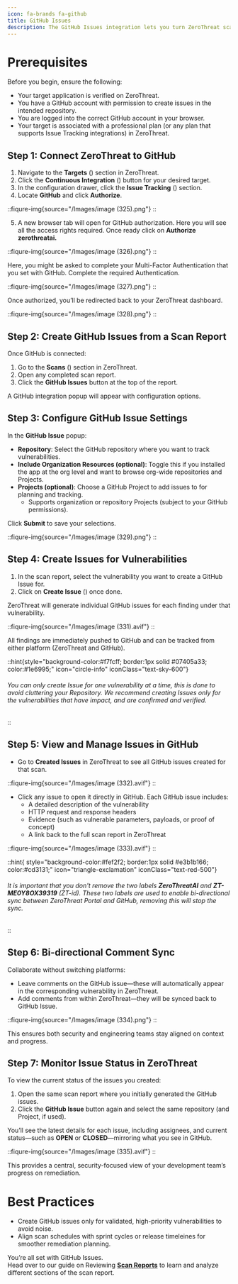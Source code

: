 ```yaml
---
icon: fa-brands fa-github
title: GitHub Issues
description: The GitHub Issues integration lets you turn ZeroThreat scan findings into real, trackable work right inside the repositories your team uses. Connect once, pick the repository, and directly create issues from inside ZeroThreat scans with all the vulnerability details attached. Comments stay in sync between GitHub and ZeroThreat, reducing back-and-forth and keeping everyone aligned. You also get better planning and prioritization with labels, assignees, and status sync for clear visibility into progress. Whether you're running periodic scans or have a fully automated CI/CD pipeline, this integration ensures that vulnerabilities gets visibility and focus within your GitHub repository.
---
```


# Prerequisites

Before you begin, ensure the following:

* Your target application is verified on ZeroThreat.
* You have a GitHub account with permission to create issues in the intended repository.
* You are logged into the correct GitHub account in your browser.
* Your target is associated with a professional plan (or any plan that supports Issue Tracking integrations) in ZeroThreat.

## Step 1: Connect ZeroThreat to GitHub

1. Navigate to the **Targets** (<img src="/Images/image (44).png" alt="" data-size="line">) section in ZeroThreat.
2. Click the **Continuous Integration** (<img src="/Images/image (207).png" alt="" data-size="line">) button for your desired target.
3. In the configuration drawer, click the **Issue Tracking** (<img src="/Images/image (208).png" alt="" data-size="line">) section.
4. Locate **GitHub** and click **Authorize**.

::fiqure-img{source="/Images/image (325).png"}
::

5. A new browser tab will open for GitHub authorization. Here you will see all the access rights required. Once ready click on **Authorize zerothreatai.**

::fiqure-img{source="/Images/image (326).png"}
::

Here, you might be asked to complete your Multi-Factor Authentication that you set with GitHub. Complete the required Authentication.

::fiqure-img{source="/Images/image (327).png"}
::

Once authorized, you’ll be redirected back to your ZeroThreat dashboard.

::fiqure-img{source="/Images/image (328).png"}
::

## Step 2: Create GitHub Issues from a Scan Report

Once GitHub is connected:

1. Go to the **Scans** (<img src="/Images/image (210).png" alt="" data-size="line">) section in ZeroThreat.
2. Open any completed scan report.
3. Click the **GitHub Issues** button at the top of the report.

A GitHub integration popup will appear with configuration options.

## Step 3: Configure GitHub Issue Settings

In the **GitHub Issue** popup:

* **Repository**: Select the GitHub repository where you want to track vulnerabilities.
* **Include Organization Resources (optional)**: Toggle this if you installed the app at the org level and want to browse org-wide repositories and Projects.
* **Projects (optional)**: Choose a GitHub Project to add issues to for planning and tracking.
  * Supports organization or repository Projects (subject to your GitHub permissions).

Click **Submit** to save your selections.

::fiqure-img{source="/Images/image (329).png"}
::

## Step 4: Create Issues for Vulnerabilities

1. In the scan report, select the vulnerability you want to create a GitHub Issue for.
2. Click on **Create Issue** (<img src="/Images/image (330).avif" alt="" data-size="line">) once done.

ZeroThreat will generate individual GitHub issues for each finding under that vulnerability.

::fiqure-img{source="/Images/image (331).avif"}
::

All findings are immediately pushed to GitHub and can be tracked from either platform (ZeroThreat and GitHub).

::hint{style="background-color:#f7fcff; border:1px solid #07405a33; color:#1e6995;" icon="circle-info" iconClass="text-sky-600"}
###### You can only create Issue for one vulnerability at a time, this is done to avoid cluttering your Repository. We recommend creating Issues only for the vulnerabilities that have impact, and are confirmed and verified.
::

## Step 5: View and Manage Issues in GitHub

* Go to **Created Issues** in ZeroThreat to see all GitHub issues created for that scan.

::fiqure-img{source="/Images/image (332).avif"}
::

* Click any issue to open it directly in GitHub. Each GitHub issue includes:
  * A detailed description of the vulnerability
  * HTTP request and response headers
  * Evidence (such as vulnerable parameters, payloads, or proof of concept)
  * A link back to the full scan report in ZeroThreat

::fiqure-img{source="/Images/image (333).avif"}
::

::hint{ style="background-color:#fef2f2; border:1px solid #e3b1b166; color:#cd3131;" icon="triangle-exclamation" iconClass="text-red-500"}
###### It is important that you don't remove the two labels **ZeroThreatAI** and **ZT-ME0Y8OX39319** (ZT-id). These two labels are used to enable bi-directional sync between ZeroThreat Portal and GitHub, removing this will stop the sync.
::

## Step 6: Bi-directional Comment Sync

Collaborate without switching platforms:

* Leave comments on the GitHub issue—these will automatically appear in the corresponding vulnerability in ZeroThreat.
* Add comments from within ZeroThreat—they will be synced back to GitHub Issue.

::fiqure-img{source="/Images/image (334).png"}
::

This ensures both security and engineering teams stay aligned on context and progress.

## Step 7: Monitor Issue Status in ZeroThreat

To view the current status of the issues you created:

1. Open the same scan report where you initially generated the GitHub issues.
2. Click the **GitHub Issue** button again and select the same repository (and Project, if used).

You’ll see the latest details for each issue, including assignees, and current status—such as **OPEN** or **CLOSED**—mirroring what you see in GitHub.

::fiqure-img{source="/Images/image (335).avif"}
::

This provides a central, security-focused view of your development team’s progress on remediation.

# Best Practices

* Create GitHub issues only for validated, high-priority vulnerabilities to avoid noise.
* Align scan schedules with sprint cycles or release timeleines for smoother remediation planning.

You’re all set with GitHub Issues.\
Head over to our guide on Reviewing [**Scan Reports**](../../manage-scans/scan-report) to learn and analyze different sections of the scan report.